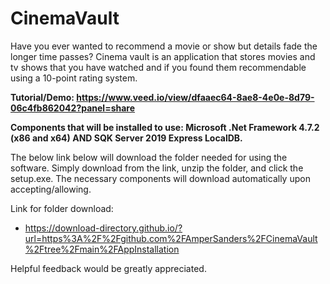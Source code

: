 # CinemaVault
Have you ever wanted to recommend a movie or show but details fade the longer time passes? Cinema vault is an application that stores movies and tv shows that you have watched and if you found them recommendable using a 10-point rating system.

**Tutorial/Demo: https://www.veed.io/view/dfaaec64-8ae8-4e0e-8d79-06c4fb862042?panel=share**

**Components that will be installed to use: Microsoft .Net Framework 4.7.2 (x86 and x64) AND SQK Server 2019 Express LocalDB.**

The below link below will download the folder needed for using the software. Simply download from the link, unzip the folder, and click the setup.exe. The necessary components will download automatically upon accepting/allowing.

Link for folder download:
+ https://download-directory.github.io/?url=https%3A%2F%2Fgithub.com%2FAmperSanders%2FCinemaVault%2Ftree%2Fmain%2FAppInstallation

Helpful feedback would be greatly appreciated.
